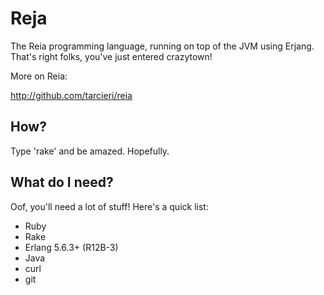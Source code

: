 Reja
====

The Reia programming language, running on top of the JVM using Erjang.
That's right folks, you've just entered crazytown!

More on Reia:

http://github.com/tarcieri/reia

How?
----

Type 'rake' and be amazed.  Hopefully.

What do I need?
---------------

Oof, you'll need a lot of stuff! Here's a quick list:

* Ruby
* Rake
* Erlang 5.6.3+ (R12B-3)
* Java
* curl
* git
